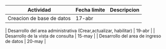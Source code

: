 Actividad | Fecha limite | Descripcion
--- | --- | ---
Creacion de base de datos | 17-abr |
 | 
Desarrollo del area administrativa (Crear,actualizar, habilitar)  | 19-abr |
 | 
Desarrollo de la vista de consulta   | 15-may |
 | 
Desarrollo del area de ingreso de datos  | 20-may |

